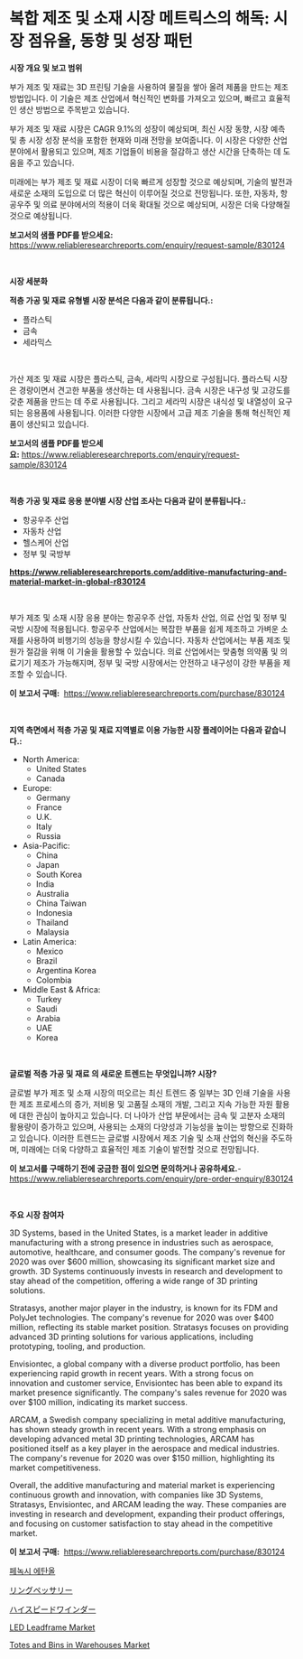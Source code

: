<p><h1>복합 제조 및 소재 시장 메트릭스의 해독: 시장 점유율, 동향 및 성장 패턴</h1></p><p><strong>시장 개요 및 보고 범위</strong></p>
<p><p>부가 제조 및 재료는 3D 프린팅 기술을 사용하여 물질을 쌓아 올려 제품을 만드는 제조 방법입니다. 이 기술은 제조 산업에서 혁신적인 변화를 가져오고 있으며, 빠르고 효율적인 생산 방법으로 주목받고 있습니다. </p><p>부가 제조 및 재료 시장은 CAGR 9.1%의 성장이 예상되며, 최신 시장 동향, 시장 예측 및 총 시장 성장 분석을 포함한 현재와 미래 전망을 보여줍니다. 이 시장은 다양한 산업 분야에서 활용되고 있으며, 제조 기업들이 비용을 절감하고 생산 시간을 단축하는 데 도움을 주고 있습니다. </p><p>미래에는 부가 제조 및 재료 시장이 더욱 빠르게 성장할 것으로 예상되며, 기술의 발전과 새로운 소재의 도입으로 더 많은 혁신이 이루어질 것으로 전망됩니다. 또한, 자동차, 항공우주 및 의료 분야에서의 적용이 더욱 확대될 것으로 예상되며, 시장은 더욱 다양해질 것으로 예상됩니다.</p></p>
<p><strong>보고서의 샘플 PDF를 받으세요:</strong> <a href="https://www.reliableresearchreports.com/enquiry/request-sample/830124">https://www.reliableresearchreports.com/enquiry/request-sample/830124</a></p>
<p>&nbsp;</p>
<p><strong>시장 세분화</strong></p>
<p><strong>적층 가공 및 재료 유형별 시장 분석은 다음과 같이 분류됩니다.:</strong></p>
<p><ul><li>플라스틱</li><li>금속</li><li>세라믹스</li></ul></p>
<p>&nbsp;</p>
<p><p>가산 제조 및 재료 시장은 플라스틱, 금속, 세라믹 시장으로 구성됩니다. 플라스틱 시장은 경량이면서 견고한 부품을 생산하는 데 사용됩니다. 금속 시장은 내구성 및 고강도를 갖춘 제품을 만드는 데 주로 사용됩니다. 그리고 세라믹 시장은 내식성 및 내열성이 요구되는 응용품에 사용됩니다. 이러한 다양한 시장에서 고급 제조 기술을 통해 혁신적인 제품이 생산되고 있습니다.</p></p>
<p><strong>보고서의 샘플 PDF를 받으세요:</strong>&nbsp;<a href="https://www.reliableresearchreports.com/enquiry/request-sample/830124">https://www.reliableresearchreports.com/enquiry/request-sample/830124</a></p>
<p>&nbsp;</p>
<p><strong> 적층 가공 및 재료 응용 분야별 시장 산업 조사는 다음과 같이 분류됩니다.:</strong></p>
<p><ul><li>항공우주 산업</li><li>자동차 산업</li><li>헬스케어 산업</li><li>정부 및 국방부</li></ul></p>
<p><strong><a href="https://www.reliableresearchreports.com/additive-manufacturing-and-material-market-in-global-r830124">https://www.reliableresearchreports.com/additive-manufacturing-and-material-market-in-global-r830124</a></strong></p>
<p>&nbsp;</p>
<p><p>부가 제조 및 소재 시장 응용 분야는 항공우주 산업, 자동차 산업, 의료 산업 및 정부 및 국방 시장에 적용됩니다. 항공우주 산업에서는 복잡한 부품을 쉽게 제조하고 가벼운 소재를 사용하여 비행기의 성능을 향상시킬 수 있습니다. 자동차 산업에서는 부품 제조 및 원가 절감을 위해 이 기술을 활용할 수 있습니다. 의료 산업에서는 맞춤형 의약품 및 의료기기 제조가 가능해지며, 정부 및 국방 시장에서는 안전하고 내구성이 강한 부품을 제조할 수 있습니다.</p></p>
<p><strong>이 보고서 구매:</strong>&nbsp; <a href="https://www.reliableresearchreports.com/purchase/830124">https://www.reliableresearchreports.com/purchase/830124</a></p>
<p>&nbsp;</p>
<p><strong>지역 측면에서 적층 가공 및 재료 지역별로 이용 가능한 시장 플레이어는 다음과 같습니다.:</strong></p>
<p><ul>
    <li>
        North America:
        <ul>
            <li>United States</li>
            <li>Canada</li>
        </ul>
    </li>
    <li>
        Europe:
        <ul>
            <li>Germany</li>
            <li>France</li>
            <li>U.K.</li>
            <li>Italy</li>
            <li>Russia</li>
        </ul>
    </li>
    <li>
        Asia-Pacific:
        <ul>
            <li>China</li>
            <li>Japan</li>
            <li>South Korea</li>
            <li>India</li>
            <li>Australia</li>
            <li>China Taiwan</li>
            <li>Indonesia</li>
            <li>Thailand</li>
            <li>Malaysia</li>
        </ul>
    </li>
    <li>
        Latin America:
        <ul>
            <li>Mexico</li>
            <li>Brazil</li>
            <li>Argentina Korea</li>
            <li>Colombia</li>
        </ul>
    </li>
    <li>
        Middle East & Africa:
        <ul>
            <li>Turkey</li>
            <li>Saudi</li>
            <li>Arabia</li>
            <li>UAE</li>
            <li>Korea</li>
        </ul>
    </li>
    </ul></p>
<p>&nbsp;</p>
<p><strong>글로벌 적층 가공 및 재료 의 새로운 트렌드는 무엇입니까? 시장?</strong></p>
<p><p>글로벌 부가 제조 및 소재 시장의 떠오르는 최신 트렌드 중 일부는 3D 인쇄 기술을 사용한 제조 프로세스의 증가, 저비용 및 고품질 소재의 개발, 그리고 지속 가능한 자원 활용에 대한 관심이 높아지고 있습니다. 더 나아가 산업 부문에서는 금속 및 고분자 소재의 활용량이 증가하고 있으며, 사용되는 소재의 다양성과 기능성을 높이는 방향으로 진화하고 있습니다. 이러한 트렌드는 글로벌 시장에서 제조 기술 및 소재 산업의 혁신을 주도하며, 미래에는 더욱 다양하고 효율적인 제조 기술이 발전할 것으로 전망됩니다.</p></p>
<p><strong>이 보고서를 구매하기 전에 궁금한 점이 있으면 문의하거나 공유하세요.</strong>- <a href="https://www.reliableresearchreports.com/enquiry/pre-order-enquiry/830124">https://www.reliableresearchreports.com/enquiry/pre-order-enquiry/830124</a></p>
<p>&nbsp;</p>
<p><strong>주요 시장 참여자</strong></p>
<p><p>3D Systems, based in the United States, is a market leader in additive manufacturing with a strong presence in industries such as aerospace, automotive, healthcare, and consumer goods. The company's revenue for 2020 was over $600 million, showcasing its significant market size and growth. 3D Systems continuously invests in research and development to stay ahead of the competition, offering a wide range of 3D printing solutions.</p><p>Stratasys, another major player in the industry, is known for its FDM and PolyJet technologies. The company's revenue for 2020 was over $400 million, reflecting its stable market position. Stratasys focuses on providing advanced 3D printing solutions for various applications, including prototyping, tooling, and production.</p><p>Envisiontec, a global company with a diverse product portfolio, has been experiencing rapid growth in recent years. With a strong focus on innovation and customer service, Envisiontec has been able to expand its market presence significantly. The company's sales revenue for 2020 was over $100 million, indicating its market success.</p><p>ARCAM, a Swedish company specializing in metal additive manufacturing, has shown steady growth in recent years. With a strong emphasis on developing advanced metal 3D printing technologies, ARCAM has positioned itself as a key player in the aerospace and medical industries. The company's revenue for 2020 was over $150 million, highlighting its market competitiveness.</p><p>Overall, the additive manufacturing and material market is experiencing continuous growth and innovation, with companies like 3D Systems, Stratasys, Envisiontec, and ARCAM leading the way. These companies are investing in research and development, expanding their product offerings, and focusing on customer satisfaction to stay ahead in the competitive market.</p></p>
<p><strong>이 보고서 구매:</strong>&nbsp;&nbsp;<a href="https://www.reliableresearchreports.com/purchase/830124">https://www.reliableresearchreports.com/purchase/830124</a></p>
<p><p><a href="https://medium.com/@conormarvin1936/%ED%8E%98%EB%85%B9%EC%8B%9C-%EC%97%90%ED%83%84%EC%98%AC-%EC%8B%9C%EC%9E%A5-%EB%B6%84%EC%84%9D-%EA%B8%80%EB%A1%9C%EB%B2%8C-%EC%82%B0%EC%97%85-%EC%A0%84%EB%A7%9D-%EB%B0%8F-%EC%98%88%EC%B8%A1-2024%EB%85%84%EB%B6%80%ED%84%B0-2031%EB%85%84%EA%B9%8C%EC%A7%80-eee7d1676c42">페녹시 에탄올</a></p><p><a href="https://medium.com/@victor.sharp87978/%E3%83%AA%E3%83%B3%E3%82%B0%E3%83%9A%E3%82%B5%E3%83%AA%E3%83%BC%E3%83%9E%E3%83%BC%E3%82%B1%E3%83%83%E3%83%88%E3%82%B7%E3%82%A7%E3%82%A2%E3%81%AE%E9%80%B2%E5%8C%96%E3%81%A8%E5%B8%82%E5%A0%B4%E6%88%90%E9%95%B7%E3%83%88%E3%83%AC%E3%83%B3%E3%83%892024%E5%B9%B4%E3%81%8B%E3%82%892031%E5%B9%B4%E3%81%BE%E3%81%A7-2d9c15ecff73">リングペッサリー</a></p><p><a href="https://github.com/pepo3k/Market-Research-Report-List-1/blob/main/467540825855.md">ハイスピードワインダー</a></p><p><a href="https://www.linkedin.com/pulse/analyzing-led-leadframe-market-global-industry-perspective-ujeee?trackingId=7uakSLXuAtnSg80fsvUBKg%3D%3D">LED Leadframe Market</a></p><p><a href="https://github.com/Sinjinluong3e0awx2m195k76/Market-Research-Report-List-2/blob/main/totes-and-bins-in-warehouses-market.md">Totes and Bins in Warehouses Market</a></p></p>